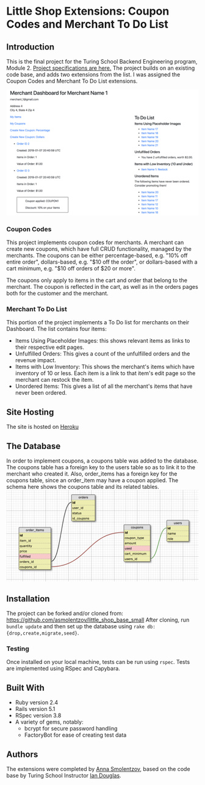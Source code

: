 # Little Shop Extensions: Coupon Codes and Merchant To Do List

## Introduction
This is the final project for the Turing School Backend Engineering program, Module 2. [Project specifications are here.](https://github.com/turingschool-projects/little_shop_v2/blob/master/extensions.md) The project builds on an existing code base, and adds two extensions from the list. I was assigned the Coupon Codes and Merchant To Do List extensions. 

![Merchant Dashboard with Coupon Code](readme_screenshot.png)

### Coupon Codes
This project implements coupon codes for merchants. A merchant can create new coupons, which have full CRUD functionality, managed by the merchants. The coupons can be either percentage-based, e.g. "10% off entire order", dollars-based, e.g. "$10 off the order", or dollars-based with a cart minimum, e.g. "$10 off orders of $20 or more". 

The coupons only apply to items in the cart and order that belong to the merchant. The coupon is reflected in the cart, as well as in the orders pages both for the customer and the merchant. 

### Merchant To Do List
This portion of the project implements a To Do list for merchants on their Dashboard. The list contains four items:
  - Items Using Placeholder Images: this shows relevant items as links to their respective edit pages.
  - Unfulfilled Orders: This gives a count of the unfulfilled orders and the revenue impact.
  - Items with Low Inventory: This shows the merchant's items which have inventory of 10 or less. Each item is a link to that item's edit page so the merchant can restock the item.
  - Unordered Items: This gives a list of all the merchant's items that have never been ordered.

## Site Hosting
The site is hosted on [Heroku](https://still-wave-97573.herokuapp.com/)

## The Database
In order to implement coupons, a coupons table was added to the database. The coupons table has a foreign key to the users table so as to link it to the merchant who created it. Also, order_items has a foreign key for the coupons table, since an order_item may have a coupon applied. The schema here shows the coupons table and its related tables.
![Coupon Schema](readme_schema.png)

## Installation
The project can be forked and/or cloned from: https://github.com/asmolentzov/little_shop_base_small
After cloning, run `bundle update` and then set up the database using `rake db:{drop,create,migrate,seed}`. 

### Testing
Once installed on your local machine, tests can be run using `rspec`. Tests are implemented using RSpec and Capybara. 

## Built With
  - Ruby version 2.4
  - Rails version 5.1
  - RSpec version 3.8
  - A variety of gems, notably: 
    - bcrypt for secure password handling
    - FactoryBot for ease of creating test data

## Authors
The extensions were completed by [Anna Smolentzov](https://github.com/asmolentzov), based on the code base by Turing School Instructor [Ian Douglas](https://github.com/iandouglas).


